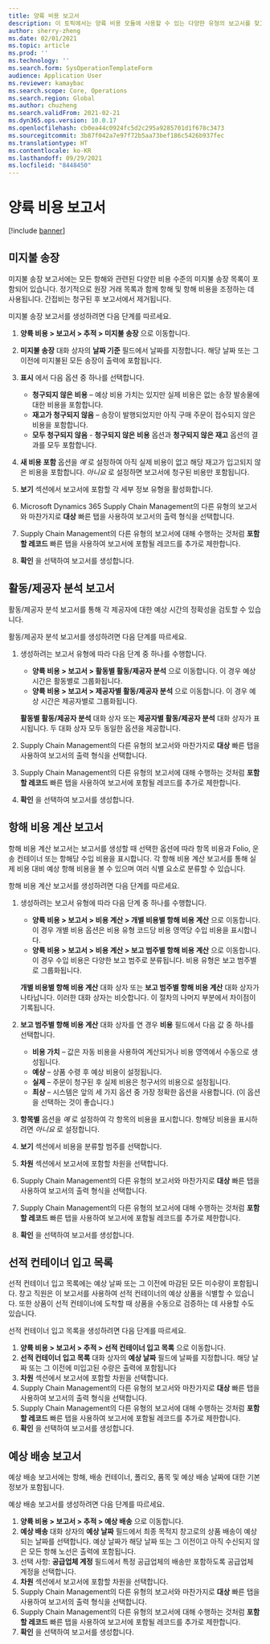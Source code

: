 ```yaml
---
title: 양륙 비용 보고서
description: 이 토픽에서는 양륙 비용 모듈에 사용할 수 있는 다양한 유형의 보고서를 찾고 사용하는 방법에 대해 설명합니다.
author: sherry-zheng
ms.date: 02/01/2021
ms.topic: article
ms.prod: ''
ms.technology: ''
ms.search.form: SysOperationTemplateForm
audience: Application User
ms.reviewer: kamaybac
ms.search.scope: Core, Operations
ms.search.region: Global
ms.author: chuzheng
ms.search.validFrom: 2021-02-21
ms.dyn365.ops.version: 10.0.17
ms.openlocfilehash: cb0ea44c0924fc5d2c295a9285701d1f678c3473
ms.sourcegitcommit: 3b87f042a7e97f72b5aa73bef186c5426b937fec
ms.translationtype: HT
ms.contentlocale: ko-KR
ms.lasthandoff: 09/29/2021
ms.locfileid: "8448450"
---
```

# <a name="landed-cost-reports"></a>양륙 비용 보고서

[!include [banner](../../includes/banner.md)]

## <a name="outstanding-invoices"></a>미지불 송장

미지불 송장 보고서에는 모든 항해와 관련된 다양한 비용 수준의 미지불 송장 목록이 포함되어 있습니다. 정기적으로 원장 거래 목록과 함께 항해 및 항해 비용을 조정하는 데 사용됩니다. 간접비는 청구된 후 보고서에서 제거됩니다.

미지불 송장 보고서를 생성하려면 다음 단계를 따르세요.

1. **양륙 비용 \> 보고서 \> 추적 \> 미지불 송장** 으로 이동합니다.
1. **미지불 송장** 대화 상자의 **날짜 기준** 필드에서 날짜를 지정합니다. 해당 날짜 또는 그 이전에 미지불된 모든 송장이 출력에 포함됩니다.
1. **표시** 에서 다음 옵션 중 하나를 선택합니다.

    - **청구되지 않은 비용** – 예상 비용 가치는 있지만 실제 비용은 없는 송장 발송물에 대한 비용을 포함합니다.
    - **재고가 청구되지 않음** – 송장이 발행되었지만 아직 구매 주문이 접수되지 않은 비용을 포함합니다.
    - **모두 청구되지 않음** - **청구되지 않은 비용** 옵션과 **청구되지 않은 재고** 옵션의 결과를 모두 포함합니다.

1. **새 비용 포함** 옵션을 *예* 로 설정하여 아직 실제 비용이 없고 해당 재고가 입고되지 않은 비용을 포함합니다. *아니요* 로 설정하면 보고서에 청구된 비용만 포함됩니다.
1. **보기** 섹션에서 보고서에 포함할 각 세부 정보 유형을 활성화합니다.
1. Microsoft Dynamics 365 Supply Chain Management의 다른 유형의 보고서와 마찬가지로 **대상** 빠른 탭을 사용하여 보고서의 출력 형식을 선택합니다.
1. Supply Chain Management의 다른 유형의 보고서에 대해 수행하는 것처럼 **포함할 레코드** 빠른 탭을 사용하여 보고서에 포함될 레코드를 추가로 제한합니다.
1. **확인** 을 선택하여 보고서를 생성합니다.

## <a name="activityprovider-analysis-reports"></a>활동/제공자 분석 보고서

활동/제공자 분석 보고서를 통해 각 제공자에 대한 예상 시간의 정확성을 검토할 수 있습니다.

활동/제공자 분석 보고서를 생성하려면 다음 단계를 따르세요.

1. 생성하려는 보고서 유형에 따라 다음 단계 중 하나를 수행합니다.

    - **양륙 비용 \> 보고서 \> 활동별 활동/제공자 분석** 으로 이동합니다. 이 경우 예상 시간은 활동별로 그룹화됩니다.
    - **양륙 비용 \> 보고서 \> 제공자별 활동/제공자 분석** 으로 이동합니다. 이 경우 예상 시간은 제공자별로 그룹화됩니다.

    **활동별 활동/제공자 분석** 대화 상자 또는 **제공자별 활동/제공자 분석** 대화 상자가 표시됩니다. 두 대화 상자 모두 동일한 옵션을 제공합니다.

1. Supply Chain Management의 다른 유형의 보고서와 마찬가지로 **대상** 빠른 탭을 사용하여 보고서의 출력 형식을 선택합니다.
1. Supply Chain Management의 다른 유형의 보고서에 대해 수행하는 것처럼 **포함할 레코드** 빠른 탭을 사용하여 보고서에 포함될 레코드를 추가로 제한합니다.
1. **확인** 을 선택하여 보고서를 생성합니다.

## <a name="voyage-costing-reports"></a>항해 비용 계산 보고서

항해 비용 계산 보고서는 보고서를 생성할 때 선택한 옵션에 따라 항목 비용과 Folio, 운송 컨테이너 또는 항해당 수입 비용을 표시합니다. 각 항해 비용 계산 보고서를 통해 실제 비용 대비 예상 항해 비용을 볼 수 있으며 여러 식별 요소로 분류할 수 있습니다.

항해 비용 계산 보고서를 생성하려면 다음 단계를 따르세요.

1. 생성하려는 보고서 유형에 따라 다음 단계 중 하나를 수행합니다.

    - **양륙 비용 \> 보고서 \> 비용 계산 \> 개별 비용별 항해 비용 계산** 으로 이동합니다. 이 경우 개별 비용 옵션은 비용 유형 코드당 비용 영역당 수입 비용을 표시합니다.
    - **양륙 비용 \> 보고서 \> 비용 계산 \> 보고 범주별 항해 비용 계산** 으로 이동합니다. 이 경우 수입 비용은 다양한 보고 범주로 분류됩니다. 비용 유형은 보고 범주별로 그룹화됩니다.

    **개별 비용별 항해 비용 계산** 대화 상자 또는 **보고 범주별 항해 비용 계산** 대화 상자가 나타납니다. 이러한 대화 상자는 비슷합니다. 이 절차의 나머지 부분에서 차이점이 기록됩니다.

1. **보고 범주별 항해 비용 계산** 대화 상자를 연 경우 **비용** 필드에서 다음 값 중 하나를 선택합니다.

    - **비용 가치** – 값은 자동 비용을 사용하여 계산되거나 비용 영역에서 수동으로 생성됩니다.
    - **예상** – 상품 수령 후 예상 비용이 설정됩니다.
    - **실제** – 주문이 청구된 후 실제 비용은 청구서의 비용으로 설정됩니다.
    - **최상** – 시스템은 앞의 세 가지 옵션 중 가장 정확한 옵션을 사용합니다. (이 옵션을 선택하는 것이 좋습니다.)

1. **항목별** 옵션을 *예* 로 설정하여 각 항목의 비용을 표시합니다. 항해당 비용을 표시하려면 *아니요* 로 설정합니다.
1. **보기** 섹션에서 비용을 분류할 범주를 선택합니다.
1. **차원** 섹션에서 보고서에 포함할 차원을 선택합니다.
1. Supply Chain Management의 다른 유형의 보고서와 마찬가지로 **대상** 빠른 탭을 사용하여 보고서의 출력 형식을 선택합니다.
1. Supply Chain Management의 다른 유형의 보고서에 대해 수행하는 것처럼 **포함할 레코드** 빠른 탭을 사용하여 보고서에 포함될 레코드를 추가로 제한합니다.
1. **확인** 을 선택하여 보고서를 생성합니다.

## <a name="shipping-container-receipts-list"></a>선적 컨테이너 입고 목록

선적 컨테이너 입고 목록에는 예상 날짜 또는 그 이전에 마감된 모든 미수량이 포함됩니다. 창고 직원은 이 보고서를 사용하여 선적 컨테이너의 예상 상품을 식별할 수 있습니다. 또한 상품이 선적 컨테이너에 도착할 때 상품을 수동으로 검증하는 데 사용할 수도 있습니다.

선적 컨테이너 입고 목록을 생성하려면 다음 단계를 따르세요.

1. **양륙 비용 \> 보고서 \> 추적 \> 선적 컨테이너 입고 목록** 으로 이동합니다.
1. **선적 컨테이너 입고 목록** 대화 상자의 **예상 날짜** 필드에 날짜를 지정합니다. 해당 날짜 또는 그 이전에 미입고된 수량은 출력에 포함됩니다
1. **차원** 섹션에서 보고서에 포함할 차원을 선택합니다.
1. Supply Chain Management의 다른 유형의 보고서와 마찬가지로 **대상** 빠른 탭을 사용하여 보고서의 출력 형식을 선택합니다.
1. Supply Chain Management의 다른 유형의 보고서에 대해 수행하는 것처럼 **포함할 레코드** 빠른 탭을 사용하여 보고서에 포함될 레코드를 추가로 제한합니다.
1. **확인** 을 선택하여 보고서를 생성합니다.

## <a name="expected-delivery-report"></a>예상 배송 보고서

예상 배송 보고서에는 항해, 배송 컨테이너, 폴리오, 품목 및 예상 배송 날짜에 대한 기본 정보가 포함됩니다.

예상 배송 보고서를 생성하려면 다음 단계를 따르세요.

1. **양륙 비용 \> 보고서 \> 추적 \> 예상 배송** 으로 이동합니다.
1. **예상 배송** 대화 상자의 **예상 날짜** 필드에서 최종 목적지 창고로의 상품 배송이 예상되는 날짜를 선택합니다. 예상 날짜가 해당 날짜 또는 그 이전이고 아직 수신되지 않은 모든 항해 노선은 출력에 포함됩니다.
1. 선택 사항: **공급업체 계정** 필드에서 특정 공급업체의 배송만 포함하도록 공급업체 계정을 선택합니다.
1. **차원** 섹션에서 보고서에 포함할 차원을 선택합니다.
1. Supply Chain Management의 다른 유형의 보고서와 마찬가지로 **대상** 빠른 탭을 사용하여 보고서의 출력 형식을 선택합니다.
1. Supply Chain Management의 다른 유형의 보고서에 대해 수행하는 것처럼 **포함할 레코드** 빠른 탭을 사용하여 보고서에 포함될 레코드를 추가로 제한합니다.
1. **확인** 을 선택하여 보고서를 생성합니다.
